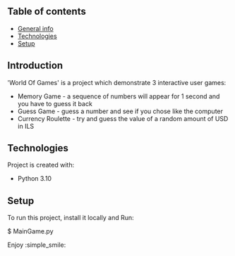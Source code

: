 ## Table of contents
* [General info](#general-info)
* [Technologies](#technologies)
* [Setup](#setup)

## Introduction 
'World Of Games' is a project which demonstrate 3 interactive user games:
* Memory Game - a sequence of numbers will appear for 1 second and you have to
guess it back
* Guess Game - guess a number and see if you chose like the computer
* Currency Roulette - try and guess the value of a random amount of USD in ILS
	
## Technologies
Project is created with:
* Python 3.10
	
## Setup
To run this project, install it locally and Run:

$ MainGame.py


Enjoy :simple_smile:
